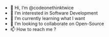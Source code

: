 - 👋 Hi, I’m @codeonethinktwice
- 👀 I’m interested in Software Development
- 🌱 I’m currently learning what I want
- 💞️ I’m looking to collaborate on Open-Source
- 📫 How to reach me ?

<!---
codeonethinktwice/codeonethinktwice is a ✨ special ✨ repository because its `README.md` (this file) appears on your GitHub profile.
You can click the Preview link to take a look at your changes.
--->
